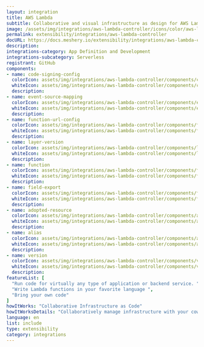 ```yaml
---
layout: integration
title: AWS Lambda
subtitle: Collaborative and visual infrastructure as design for AWS Lambda
image: /assets/img/integrations/aws-lambda-controller/icons/color/aws-lambda-controller-color.svg
permalink: extensibility/integrations/aws-lambda-controller
docURL: https://docs.meshery.io/extensibility/integrations/aws-lambda-controller
description: 
integrations-category: App Definition and Development
integrations-subcategory: Serverless
registrant: GitHub
components: 
- name: code-signing-config
  colorIcon: assets/img/integrations/aws-lambda-controller/components/code-signing-config/icons/color/code-signing-config-color.svg
  whiteIcon: assets/img/integrations/aws-lambda-controller/components/code-signing-config/icons/white/code-signing-config-white.svg
  description: 
- name: event-source-mapping
  colorIcon: assets/img/integrations/aws-lambda-controller/components/event-source-mapping/icons/color/event-source-mapping-color.svg
  whiteIcon: assets/img/integrations/aws-lambda-controller/components/event-source-mapping/icons/white/event-source-mapping-white.svg
  description: 
- name: function-url-config
  colorIcon: assets/img/integrations/aws-lambda-controller/components/function-url-config/icons/color/function-url-config-color.svg
  whiteIcon: assets/img/integrations/aws-lambda-controller/components/function-url-config/icons/white/function-url-config-white.svg
  description: 
- name: layer-version
  colorIcon: assets/img/integrations/aws-lambda-controller/components/layer-version/icons/color/layer-version-color.svg
  whiteIcon: assets/img/integrations/aws-lambda-controller/components/layer-version/icons/white/layer-version-white.svg
  description: 
- name: function
  colorIcon: assets/img/integrations/aws-lambda-controller/components/function/icons/color/function-color.svg
  whiteIcon: assets/img/integrations/aws-lambda-controller/components/function/icons/white/function-white.svg
  description: 
- name: field-export
  colorIcon: assets/img/integrations/aws-lambda-controller/components/field-export/icons/color/field-export-color.svg
  whiteIcon: assets/img/integrations/aws-lambda-controller/components/field-export/icons/white/field-export-white.svg
  description: 
- name: adopted-resource
  colorIcon: assets/img/integrations/aws-lambda-controller/components/adopted-resource/icons/color/adopted-resource-color.svg
  whiteIcon: assets/img/integrations/aws-lambda-controller/components/adopted-resource/icons/white/adopted-resource-white.svg
  description: 
- name: alias
  colorIcon: assets/img/integrations/aws-lambda-controller/components/alias/icons/color/alias-color.svg
  whiteIcon: assets/img/integrations/aws-lambda-controller/components/alias/icons/white/alias-white.svg
  description: 
- name: version
  colorIcon: assets/img/integrations/aws-lambda-controller/components/version/icons/color/version-color.svg
  whiteIcon: assets/img/integrations/aws-lambda-controller/components/version/icons/white/version-white.svg
  description: 
featureList: [
  "Run code for virtually any type of application or backend service. ",
  "Write Lambda functions in your favorite language ",
  "Bring your own code"
]
howItWorks: "Collaborative Infrastructure as Code"
howItWorksDetails: "Collaboratively manage infrastructure with your coworkers synchronously sharing the same designs."
language: en
list: include
type: extensibility
category: integrations
---
```

